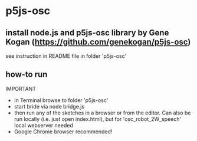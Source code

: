 # p5js-osc

## install node.js and p5js-osc library by Gene Kogan (https://github.com/genekogan/p5js-osc)
see instruction in README file in folder 'p5js-osc'

## how-to run
IMPORTANT<br>
- in Terminal browse to folder 'p5js-osc'
- start bride via node bridge.js
- then run any of the sketches in a browser or from the editor. Can also be run locally (i.e. just open index.html), but for 'osc_robot_2W_speech' local webserver needed
- Google Chrome browser recommended!